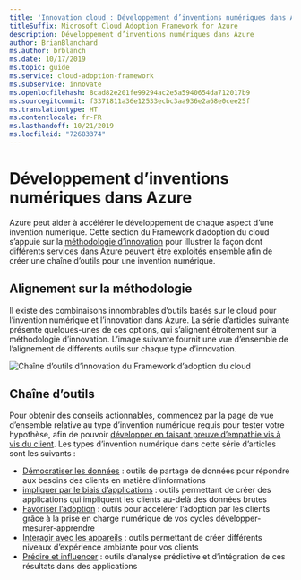 ```yaml
---
title: 'Innovation cloud : Développement d’inventions numériques dans Azure'
titleSuffix: Microsoft Cloud Adoption Framework for Azure
description: Développement d’inventions numériques dans Azure
author: BrianBlanchard
ms.author: brblanch
ms.date: 10/17/2019
ms.topic: guide
ms.service: cloud-adoption-framework
ms.subservice: innovate
ms.openlocfilehash: 8cad82e201fe99294ac2e5a5940654da712017b9
ms.sourcegitcommit: f3371811a36e12533ecbc3aa936e2a68e0cee25f
ms.translationtype: HT
ms.contentlocale: fr-FR
ms.lasthandoff: 10/21/2019
ms.locfileid: "72683374"
---
```

# <a name="developing-digital-inventions-in-azure"></a>Développement d’inventions numériques dans Azure

Azure peut aider à accélérer le développement de chaque aspect d’une invention numérique. Cette section du Framework d’adoption du cloud s’appuie sur la [méthodologie d’innovation](../considerations/index.md) pour illustrer la façon dont différents services dans Azure peuvent être exploités ensemble afin de créer une chaîne d’outils pour une invention numérique.

## <a name="alignment-to-the-methodology"></a>Alignement sur la méthodologie

Il existe des combinaisons innombrables d’outils basés sur le cloud pour l’invention numérique et l’innovation dans Azure. La série d’articles suivante présente quelques-unes de ces options, qui s’alignent étroitement sur la méthodologie d’innovation. L’image suivante fournit une vue d’ensemble de l’alignement de différents outils sur chaque type d’innovation.

![Chaîne d’outils d’innovation du Framework d’adoption du cloud](../../_images/innovate/innovate-toolchain.png)

## <a name="toolchain"></a>Chaîne d’outils

Pour obtenir des conseils actionnables, commencez par la page de vue d’ensemble relative au type d’invention numérique requis pour tester votre hypothèse, afin de pouvoir [développer en faisant preuve d’empathie vis à vis du client](../considerations/build.md). Les types d’invention numérique dans cette série d’articles sont les suivants :

- [Démocratiser les données](./data.md) : outils de partage de données pour répondre aux besoins des clients en matière d’informations
- [impliquer par le biais d’applications](./apps.md) : outils permettant de créer des applications qui impliquent les clients au-delà des données brutes
- [Favoriser l’adoption](./ci-cd.md) : outils pour accélérer l’adoption par les clients grâce à la prise en charge numérique de vos cycles développer-mesurer-apprendre
- [Interagir avec les appareils](./devices.md) : outils permettant de créer différents niveaux d’expérience ambiante pour vos clients
- [Prédire et influencer](./predict.md) : outils d’analyse prédictive et d’intégration de ces résultats dans des applications
